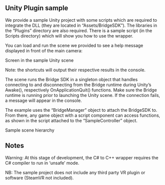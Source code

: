 ## Unity Plugin sample

We provide a sample Unity project with some scripts which are required to integrate the DLL (they are located in  “Assets/BridgeSDK”). The libraries in the “Plugins” directory are also required. There is a sample script (in the Scripts directory) which will show you how to use the wrapper.

You can load and run the scene we provided to see a help message displayed in front of the main camera:


Screen in the sample Unity scene

Note:  the shortcuts will output their respective results in the console.

The scene runs the Bridge SDK in a singleton object that handles connecting to and disconnecting from the Bridge runtime during Unity’s Awake(), respectively OnApplicationQuit() functions. Make sure the Bridge runtime is running prior to launching the Unity scene. If the connection fails, a message will appear in the console.

The example uses the “BridgeManager” object to attach the BridgeSDK to. From there, any game object with a script component can access functions, as shown in the script attached to the “SampleController” object.


Sample scene hierarchy


## Notes
Warning: At this stage of development, the C# to C++ wrapper requires the C# compiler to run in ‘unsafe’ mode.

NB: The sample project does not include any third party VR plugin or software (SteamVR not included).
